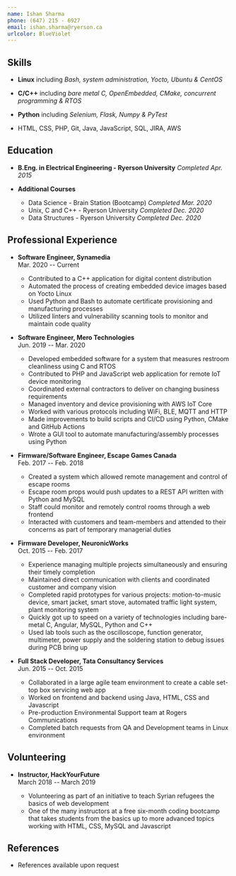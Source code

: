 ```yaml
---
name: Ishan Sharma
phone: (647) 215 - 6927
email: ishan.sharma@ryerson.ca
urlcolor: BlueViolet
---
```


## Skills

*	**Linux**
		including _Bash, system administration, Yocto, Ubuntu & CentOS_

*	**C/C++**
		including _bare metal C, OpenEmbedded, CMake, concurrent programming & RTOS_

*	**Python**
		including _Selenium, Flask, Numpy & PyTest_

*	HTML, CSS, PHP, Git, Java, JavaScript, SQL, JIRA, AWS

## Education

*	**B.Eng. in Electrical Engineering - Ryerson University** _Completed Apr. 2015_

*	**Additional Courses**
	
	- Data Science - Brain Station (Bootcamp) _Completed Mar. 2020_
	- Unix, C and C++ - Ryerson University _Completed Dec. 2020_
	- Data Structures - Ryerson University _Completed Dec. 2020_

## Professional Experience

*	**Software Engineer, Synamedia**  
	Mar. 2020 -- Current

	- Contributed to a C++ application for digital content distribution
	- Automated the process of creating embedded device images based on Yocto Linux
	- Used Python and Bash to automate certificate provisioning and manufacturing processes
	- Utilized linters and vulnerability scanning tools to monitor and maintain code quality

*	**Software Engineer, Mero Technologies**  
	Jun. 2019 -- Mar. 2020

	- Developed embedded software for a system that measures restroom cleanliness using C and RTOS
	- Contributed to PHP and JavaScript web application for remote IoT device monitoring
	- Coordinated external contractors to deliver on changing business requirements
	- Managed inventory and device provisioning with AWS IoT Core
	- Worked with various protocols including WiFi, BLE, MQTT and HTTP
	- Made improvements to build scripts and CI/CD using Python, CMake and GitHub Actions
	- Wrote a GUI tool to automate manufacturing/assembly processes using Python

*	**Firmware/Software Engineer, Escape Games Canada**  
	Feb. 2017 -- Feb. 2018

	- Created a system which allowed remote management and control of escape rooms
	- Escape room props would push updates to a REST API written with Python and MySQL
	- Staff could monitor and remotely control rooms through a web frontend
	- Interacted with customers and team-members and attended to their concerns as part of temporary managerial duties

*	**Firmware Developer, NeuronicWorks**  
	Oct. 2015 -- Feb. 2017

	- Experience managing multiple projects simultaneously and ensuring their timely completion
	- Maintained direct communication with clients and coordinated customer and company vision
	- Completed rapid prototypes for various projects: motion-to-music device, smart jacket, smart stove, automated traffic light system, plant monitoring system
	- Quickly got up to speed on a variety of technologies including bare-metal C, Angular, MySQL, Python and C++ 
	- Used lab tools such as the oscilloscope, function generator, multimeter, power supply and the soldering station to debug issues during PCB bring up
	
*	**Full Stack Developer, Tata Consultancy Services**   
	Jun. 2015 -- Oct. 2015

	- Collaborated in a large agile team environment to create a cable set-top box servicing web app 
	- Worked on frontend and backend using Java, HTML, CSS and Javascript 
	- Pre-production Environmental Support team at Rogers Communications
	- Completed batch requests from QA and Development teams in Linux environment

## Volunteering 

*	**Instructor, HackYourFuture**  
	March 2018 -- March 2019

	- Volunteering as part of an initiative to teach Syrian refugees the basics of web development 
	- One of the many instructors at a free six-month coding bootcamp that takes students from the basics up to more advanced topics working with HTML, CSS, MySQL and Javascript

## References

*	References available upon request

